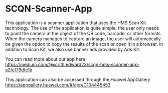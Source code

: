 # SCQN-Scanner-App
This application is a scanner application that uses the HMS Scan Kit technology. The use of the application is quite simple, the user only needs to point the camera at the object of the QR code, barcode, or other formats. When the camera manages to capture an image, the user will automatically be given the option to copy the results of the scan or open it in a browser. In addition to Scan Kit, we also use banner ads provided by Ads Kit.

You can read more about our app here https://medium.com/@scrith.edward23/scqn-hms-scanner-app-a2fcf79dfe1b

This application can also be accessed through the Huawei AppGallery https://appgallery.huawei.com/#/app/C104445453

